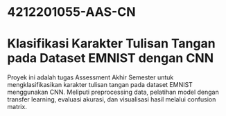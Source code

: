 # 4212201055-AAS-CN
# Klasifikasi Karakter Tulisan Tangan pada Dataset EMNIST dengan CNN 
Proyek ini adalah tugas Assessment Akhir Semester untuk mengklasifikasikan karakter tulisan tangan pada dataset EMNIST menggunakan CNN. Meliputi preprocessing data, pelatihan model dengan transfer learning, evaluasi akurasi, dan visualisasi hasil melalui confusion matrix.
